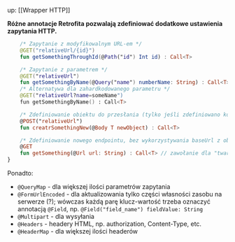 up: [[Wrapper HTTP]]

**Różne annotacje Retrofita pozwalają zdefiniować dodatkowe ustawienia zapytania HTTP.**

```kotlin
	/* Zapytanie z modyfikowalnym URL-em */
	@GET("relativeUrl/{id}")
	fun getSomethingThroughId(@Path("id") Int id) : Call<T>

	/* Zapytanie z parametrem */
	@GET("relativeUrl")  
	fun getSomethingByName(@Query("name") numberName: String) : Call<T>
	/* Alternatywa dla zahardkodowanego parametru */
	@GET("relativeUrl?name=someName")
	fun getSomethingByName() : Call<T>

	/* Zdefiniowanie obiektu do przesłania (tylko jeśli zdefiniowano konwerter!) */
	@POST("relativeUrl")
	fun creatrSomethingNew(@Body T newObject) : Call<T>

	/* Zdefiniowanie nowego endpointu, bez wykorzystywania baseUrl z obiektu Retrofit */
	@GET  
	fun getSomething(@Url url: String) : Call<T> // zawołanie dla "twardego" linku
}
```

Ponadto:
- `@QueryMap` - dla większej ilości parametrów zapytania
- `@FormUrlEncoded` - dla aktualizowania tylko części własności zasobu na serwerze (?); wówczas każdą parę klucz-wartość trzeba oznaczyć annotacją `@Field`, np. `@Field("field_name") fieldValue: String`
- `@Multipart` - dla wysyłania
- `@Headers` - headery HTML, np. authorization, Content-Type, etc.
- `@HeaderMap` - dla większej ilości headerów